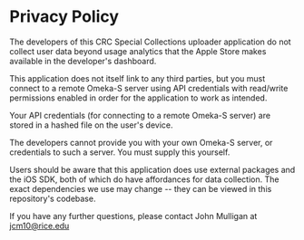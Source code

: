 # Privacy Policy

The developers of this CRC Special Collections uploader application do not collect user data beyond usage analytics that the Apple Store makes available in the developer's dashboard.

This application does not itself link to any third parties, but you must connect to a remote Omeka-S server using API credentials with read/write permissions enabled in order for the application to work as intended.

Your API credentials (for connecting to a remote Omeka-S server) are stored in a hashed file on the user's device.

The developers cannot provide you with your own Omeka-S server, or credentials to such a server. You must supply this yourself.


Users should be aware that this application does use external packages and the iOS SDK, both of which do have affordances for data collection. The exact dependencies we use may change -- they can be viewed in this repository's codebase.

If you have any further questions, please contact John Mulligan at jcm10@rice.edu